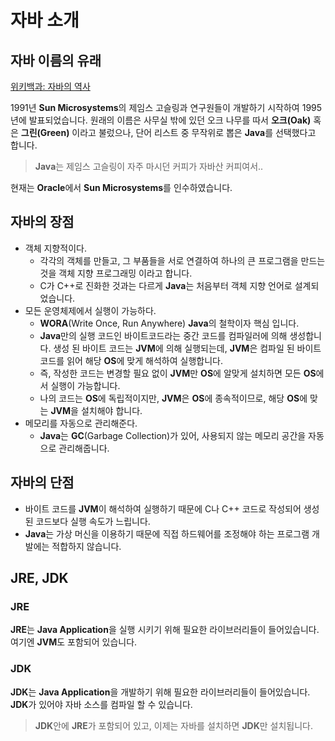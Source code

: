 # 자바 소개

## 자바 이름의 유래

[위키백과: 자바의 역사](https://ko.wikipedia.org/wiki/%EC%9E%90%EB%B0%94_(%ED%94%84%EB%A1%9C%EA%B7%B8%EB%9E%98%EB%B0%8D_%EC%96%B8%EC%96%B4))

1991년 **Sun Microsystems**의 제임스 고슬링과 연구원들이 개발하기 시작하여 1995년에 발표되었습니다.
원래의 이름은 사무실 밖에 있던 오크 나무를 따서 **오크(Oak)** 혹은 **그린(Green)** 이라고 불렀으나,
단어 리스트 중 무작위로 뽑은 **Java**를 선택했다고 합니다.

> **Java**는 제임스 고슬링이 자주 마시던 커피가 자바산 커피여서..

현재는 **Oracle**에서 **Sun Microsystems**를 인수하였습니다.

## 자바의 장점

- 객체 지향적이다.
    - 각각의 객체를 만들고, 그 부품들을 서로 연결하여 하나의 큰 프로그램을 만드는 것을 객체 지향 프로그래밍 이라고 합니다.
    - C가 C++로 진화한 것과는 다르게 **Java**는 처음부터 객체 지향 언어로 설계되었습니다.
- 모든 운영체제에서 실행이 가능하다.
    - **WORA**(Write Once, Run Anywhere) **Java**의 철학이자 핵심 입니다.
    - **Java**만의 실행 코드인 바이트코드라는 중간 코드를 컴파일러에 의해 생성합니다. 생성 된 바이트 코드는 **JVM**에 의해 실행되는데, **JVM**은 컴파일 된 바이트 코드를 읽어 해당 **OS**에 맞게 해석하여 실행합니다.
    - 즉, 작성한 코드는 변경할 필요 없이 **JVM**만 **OS**에 알맞게 설치하면 모든 **OS**에서 실행이 가능합니다.
    - 나의 코드는 **OS**에 독립적이지만, **JVM**은 **OS**에 종속적이므로, 해당 **OS**에 맞는 **JVM**을 설치해야 합니다.
- 메모리를 자동으로 관리해준다.
    - **Java**는 **GC**(Garbage Collection)가 있어, 사용되지 않는 메모리 공간을 자동으로 관리해줍니다.
    
## 자바의 단점

- 바이트 코드를 **JVM**이 해석하여 실행하기 때문에 C나 C++ 코드로 작성되어 생성된 코드보다 실행 속도가 느립니다.
- **Java**는 가상 머신을 이용하기 때문에 직접 하드웨어를 조정해야 하는 프로그램 개발에는 적합하지 않습니다.

## JRE, JDK

### JRE

**JRE**는 **Java Application**을 실행 시키기 위해 필요한 라이브러리들이 들어있습니다.
여기엔 **JVM**도 포함되어 있습니다.

### JDK

**JDK**는 **Java Application**을 개발하기 위해 필요한 라이브러리들이 들어있습니다.
**JDK**가 있어야 자바 소스를 컴파일 할 수 있습니다.

> **JDK**안에 **JRE**가 포함되어 있고, 이제는 자바를 설치하면 **JDK**만 설치됩니다.